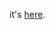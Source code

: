 it's [here](https://github.com/gloaysa/weeklyPrompts/tree/master/Part_1-Front_End/w2/schemedCalc).  
